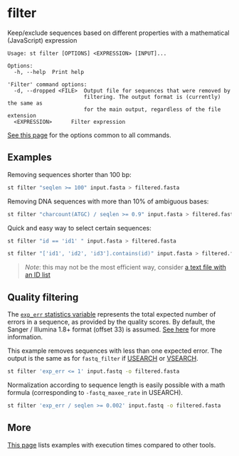 # filter
Keep/exclude sequences based on different properties with a mathematical
(JavaScript) expression

```
Usage: st filter [OPTIONS] <EXPRESSION> [INPUT]...

Options:
  -h, --help  Print help

'Filter' command options:
  -d, --dropped <FILE>  Output file for sequences that were removed by
                        filtering. The output format is (currently) the same as
                        for the main output, regardless of the file extension
  <EXPRESSION>      Filter expression
```
[See this page](opts.md) for the options common to all commands.

## Examples

Removing sequences shorter than 100 bp:

```sh
st filter "seqlen >= 100" input.fasta > filtered.fasta
```

Removing DNA sequences with more than 10% of ambiguous bases:

```sh
st filter "charcount(ATGC) / seqlen >= 0.9" input.fasta > filtered.fasta
```

Quick and easy way to select certain sequences:

```sh
st filter "id == 'id1' " input.fasta > filtered.fasta

st filter "['id1', 'id2', 'id3'].contains(id)" input.fasta > filtered.fasta
```

> *Note*: this may not be the most efficient way, consider
> [a text file with an ID list](meta.md)


## Quality filtering

The [`exp_err` statistics variable](var_reference.md#sequence-statistics)
represents the total expected number of errors
in a sequence, as provided by the quality scores.
By default, the Sanger / Illumina 1.8+ format (offset 33) is assumed.
[See here](pass.md#quality-scores) for more information.

This example removes sequences with less than one expected error. The
output is the same as for `fastq_filter` if 
[USEARCH](https://www.drive5.com/usearch/manual/cmd_fastq_filter.html)
or [VSEARCH](https://github.com/torognes/vsearch).

```sh
st filter 'exp_err <= 1' input.fastq -o filtered.fasta
```

Normalization according to sequence length is easily possible with
a math formula (corresponding to `-fastq_maxee_rate` in USEARCH).

```sh
st filter 'exp_err / seqlen >= 0.002' input.fastq -o filtered.fasta
```

## More

[This page](comparison.md#filter) lists examples with execution times compared
to other tools.

